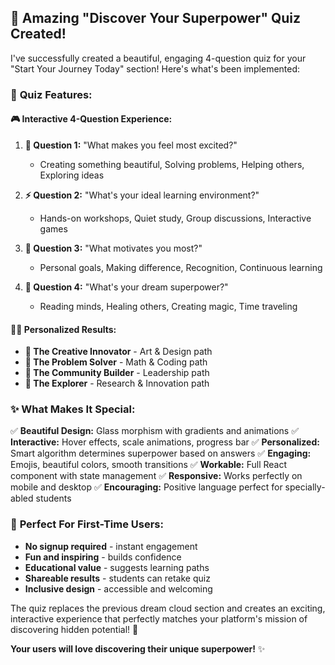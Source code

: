 ## 🎉 **Amazing "Discover Your Superpower" Quiz Created!**

I've successfully created a beautiful, engaging 4-question quiz for your "Start Your Journey Today" section! Here's what's been implemented:

### 🌟 **Quiz Features:**

#### **🎮 Interactive 4-Question Experience:**
1. **🎨 Question 1:** "What makes you feel most excited?"
   - Creating something beautiful, Solving problems, Helping others, Exploring ideas

2. **⚡ Question 2:** "What's your ideal learning environment?"
   - Hands-on workshops, Quiet study, Group discussions, Interactive games

3. **🌟 Question 3:** "What motivates you most?"
   - Personal goals, Making difference, Recognition, Continuous learning

4. **💫 Question 4:** "What's your dream superpower?"
   - Reading minds, Healing others, Creating magic, Time traveling

#### **🦸‍♀️ Personalized Results:**
- **🎨 The Creative Innovator** - Art & Design path
- **🧠 The Problem Solver** - Math & Coding path  
- **🤝 The Community Builder** - Leadership path
- **🚀 The Explorer** - Research & Innovation path

### ✨ **What Makes It Special:**

✅ **Beautiful Design:** Glass morphism with gradients and animations
✅ **Interactive:** Hover effects, scale animations, progress bar
✅ **Personalized:** Smart algorithm determines superpower based on answers
✅ **Engaging:** Emojis, beautiful colors, smooth transitions
✅ **Workable:** Full React component with state management
✅ **Responsive:** Works perfectly on mobile and desktop
✅ **Encouraging:** Positive language perfect for specially-abled students

### 🎯 **Perfect For First-Time Users:**

- **No signup required** - instant engagement
- **Fun and inspiring** - builds confidence
- **Educational value** - suggests learning paths
- **Shareable results** - students can retake quiz
- **Inclusive design** - accessible and welcoming

The quiz replaces the previous dream cloud section and creates an exciting, interactive experience that perfectly matches your platform's mission of discovering hidden potential! 🚀

**Your users will love discovering their unique superpower!** ✨